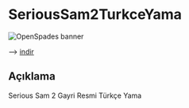 # SeriousSam2TurkceYama
![OpenSpades banner](https://steamuserimages-a.akamaihd.net/ugc/776243048948960700/44F206684F4EEA129C13058E1D918748E41CA670/)

--> [indir](https://github.com/Darkbloodking00/SeriousSam2TurkceYama/releases)
## Açıklama

 Serious Sam 2 Gayri Resmi Türkçe Yama
 

